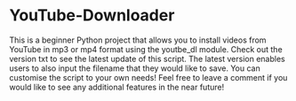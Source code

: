 # YouTube-Downloader
This is a beginner Python project that allows you to install videos from YouTube in mp3 or mp4 format using the youtbe_dl module.
Check out the version txt to see the latest update of this script.
The latest version enables users to also input the filename that they would like to save.
You can customise the script to your own needs!
Feel free to leave a comment if you would like to see any additional features in the near future!
